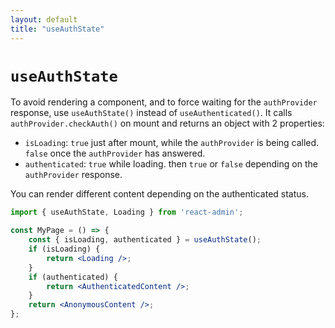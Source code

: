 ```yaml
---
layout: default
title: "useAuthState"
---
```


# `useAuthState`

To avoid rendering a component, and to force waiting for the `authProvider` response, use `useAuthState()` instead of `useAuthenticated()`. It calls `authProvider.checkAuth()` on mount and returns an object with 2 properties:

- `isLoading`: `true` just after mount, while the `authProvider` is being called. `false` once the `authProvider` has answered.
- `authenticated`: `true` while loading. then `true` or `false` depending on the `authProvider` response.

You can render different content depending on the authenticated status. 

```jsx
import { useAuthState, Loading } from 'react-admin';

const MyPage = () => {
    const { isLoading, authenticated } = useAuthState();
    if (isLoading) {
        return <Loading />;
    }
    if (authenticated) {
        return <AuthenticatedContent />;
    } 
    return <AnonymousContent />;
};
```
